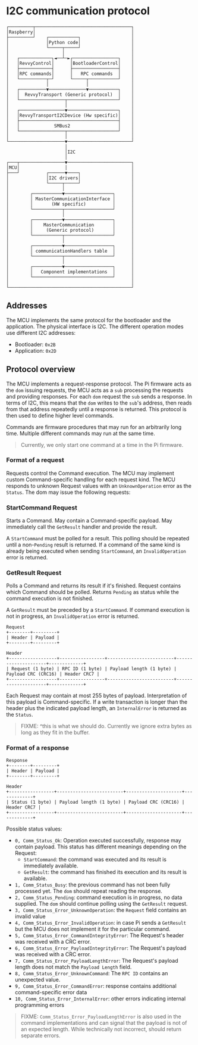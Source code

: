 I2C communication protocol
==========================

```
┌─────────┬────────────────────────────────────┐
│Raspberry│                                    │
├─────────┘    ┌───────────┐                   │
│              │Python code│                   │
│              └─────┬─────┘                   │
│                    │                         │
│   ┌────────────┐◄──┴─►┌─────────────────┐    │
│   │RevvyControl│      │BootloaderControl│    │
│   ├────────────┤      ├─────────────────┤    │
│   │RPC commands│      │   RPC commands  │    │
│   └──────────┬─┘      └─────┬───────────┘    │
│              │              │                │
│   ┌──────────▼──────────────▼───────────┐    │
│   │  RevvyTransport (Generic protocol)  │    │
│   └─────────────────┬───────────────────┘    │
│                     │                        │
│   ┌─────────────────▼───────────────────┐    │
│   │RevvyTransportI2CDevice (Hw specific)│    │
│   ├─────────────────────────────────────┤    │
│   │             SMBus2                  │    │
│   └─────────────────┬───────────────────┘    │
│                     │                        │
└─────────────────────▼────────────────────────┘
                      │
                      │I2C
                      │
┌───┬─────────────────▼────────────────────────┐
│MCU│                 │                        │
├───┘          ┌──────▼────┐                   │
│              │I2C drivers│                   │
│              └─────┬─────┘                   │
│                    │                         │
│        ┌───────────▼──────────────────┐      │
│        │ MasterCommunicationInterface │      │
│        │       (HW specific)          │      │
│        └───────────┬──────────────────┘      │
│                    │                         │
│        ┌───────────▼──────────────────┐      │
│        │    MasterCommunication       │      │
│        │     (Generic protocol)       │      │
│        └───────────┬──────────────────┘      │
│                    │                         │
│        ┌───────────▼──────────────────┐      │
│        │ communicationHandlers table  │      │
│        └───────────┬──────────────────┘      │
│                    │                         │
│        ┌───────────▼──────────────────┐      │
│        │   Component implementations  │      │
│        └──────────────────────────────┘      │
│                                              │
└──────────────────────────────────────────────┘
```

Addresses
---------

The MCU implements the same protocol for the bootloader and the application. The physical interface
is I2C. The different operation modes use different I2C addresses:

- Bootloader: `0x2B`
- Application: `0x2D`

Protocol overview
-----------------

The MCU implements a request-response protocol. The Pi firmware acts as the `dom` issuing requests,
the MCU acts as a `sub` processing the requests and providing responses. For each `dom` request the
`sub` sends a response. In terms of I2C, this means that the `dom` writes to the `sub`'s address,
then reads from that address repeatedly until a response is returned. This protocol is then used
to define higher level commands.

Commands are firmware procedures that may run for an arbitrarily long time. Multiple different
commands may run at the same time.

> Currently, we only start one command at a time in the Pi firmware.

### Format of a request

Requests control the Command execution. The MCU may implement custom Command-specific handling for
each request kind. The MCU responds to unknown Request values with an `UnknownOperation` error as
the `Status`. The dom may issue the following requests:

### StartCommand Request

Starts a Command. May contain a Command-specific payload.
May immediately call the `GetResult` handler and provide the result.

A `StartCommand` must be polled for a result. This polling should be repeated until a non-`Pending`
result is returned. If a command of the same kind is already being executed when sending
`StartCommand`, an `InvalidOperation` error is returned.

### GetResult Request

Polls a Command and returns its result if it's finished. Request contains which Command should be
polled. Returns `Pending` as status while the command execution is not finished.

A `GetResult` must be preceded by a `StartCommand`. If command execution is not in progress, an
`InvalidOperation` error is returned.

```
Request
+--------+---------+
| Header | Payload |
+--------+---------+

Header
+------------------+-----------------+-------------------------+---------------------+-------------+
| Request (1 byte) | RPC ID (1 byte) | Payload length (1 byte) | Payload CRC (CRC16) | Header CRC7 |
+------------------+-----------------+-------------------------+---------------------+-------------+
```

Each Request may contain at most 255 bytes of payload. Interpretation of this payload is
Command-specific. If a write transaction is longer than the header plus the indicated payload
length, an `InternalError` is returned as the `Status`.

> FIXME: ^this is what we should do. Currently we ignore extra bytes as long as they fit in the
> buffer.

### Format of a response

```
Response
+--------+---------+
| Header | Payload |
+--------+---------+

Header
+-----------------+-------------------------+---------------------+-------------+
| Status (1 byte) | Payload length (1 byte) | Payload CRC (CRC16) | Header CRC7 |
+-----------------+-------------------------+---------------------+-------------+
```

Possible status values:

- `0, Comm_Status_Ok`:
  Operation executed successfully, response may contain payload. This status has different meanings
  depending on the Request:
  - `StartCommand`: the command was executed and its result is immediately available.
  - `GetResult`: the command has finished its execution and its result is available.
- `1, Comm_Status_Busy`: the previous command has not been fully processed yet. The `dom` should repeat reading the response.
- `2, Comm_Status_Pending`: command execution is in progress, no data supplied. The `dom` should continue polling using the `GetResult` request.
- `3, Comm_Status_Error_UnknownOperation`: the `Request` field contains an invalid value
- `4, Comm_Status_Error_InvalidOperation`: in case Pi sends a `GetResult` but the MCU does not implement it for the particular command.
- `5, Comm_Status_Error_CommandIntegrityError`: The Request's header was received with a CRC error.
- `6, Comm_Status_Error_PayloadIntegrityError`: The Request's payload was received with a CRC error.
- `7, Comm_Status_Error_PayloadLengthError`: The Request's payload length does not match the `Payload Length` field.
- `8, Comm_Status_Error_UnknownCommand`: The `RPC ID` contains an unexpected value.
- `9, Comm_Status_Error_CommandError`: response contains additional command-specific error data
- `10, Comm_Status_Error_InternalError`: other errors indicating internal programming errors

> FIXME: `Comm_Status_Error_PayloadLengthError` is also used in the command implementations and can
> signal that the payload is not of an expected length. While technically not incorrect, should
> return separate errors.